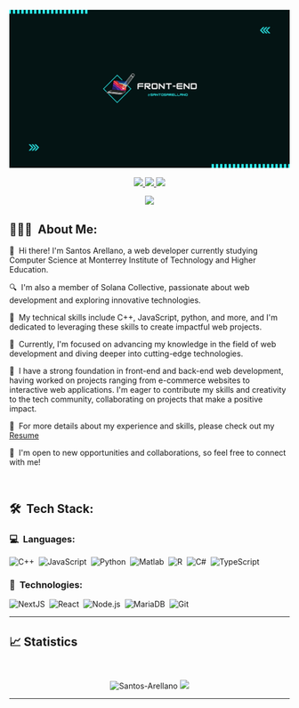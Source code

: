 <p align="center">
	<img src="FondoMio.png">
</p>

<p align="center">
	<a href="https://www.linkedin.com/in/santos-arellano/">
		<img src="https://img.shields.io/badge/LinkedIn-0077B5?style=for-the-badge&logo=linkedin&logoColor=white" />
	</a>
        <a href="https://gitlab.com/Santos-Arellano">
		<img src="https://img.shields.io/badge/Instagram-330F63?style=for-the-badge&logo=instagram&logoColor=white" />
	</a>
	<a href="mailto:arellanosantoso6@gmail.com">
		<img src="https://img.shields.io/badge/Gmail-D14836?style=for-the-badge&logo=gmail&logoColor=white" />
	</a>
</p>

<p align="center">
	<img src="https://komarev.com/ghpvc/?username=Santos-Arellano1619&color=blueviolet&style=flat-square&label=Profile+Views" />
</p>

## 👨🏻‍💻 &nbsp;About Me:

<p>👋 &nbsp;Hi there! I'm Santos Arellano, a web developer currently studying Computer Science at Monterrey Institute of Technology and Higher Education.</p>
<p>🔍 &nbsp;I'm also a member of Solana Collective, passionate about web development and exploring innovative technologies.</p>
<p>🚀 &nbsp;My technical skills include C++, JavaScript, python, and more, and I'm dedicated to leveraging these skills to create impactful web projects.</p>
<p>🌱 &nbsp;Currently, I'm focused on advancing my knowledge in the field of web development and diving deeper into cutting-edge technologies.</p>
<p>💼 &nbsp;I have a strong foundation in front-end and back-end web development, having worked on projects ranging from e-commerce websites to interactive web applications. I'm eager to contribute my skills and creativity to the tech community, collaborating on projects that make a positive impact.</p>
<p>📄 &nbsp;For more details about my experience and skills, please check out my <a href="Professional Resume.pdf">Resume</a>
<p>🤝 &nbsp;I'm open to new opportunities and collaborations, so feel free to connect with me!</p>

<br />

## 🛠 &nbsp;Tech Stack:

### 💻 &nbsp;Languages:

![C++](https://img.shields.io/badge/-C++-05122A?style=flat&logo=C%2B%2B&logoColor=00599C)&nbsp;
![JavaScript](https://img.shields.io/badge/-JavaScrpt-05122A?style=flat&logo=javascript)&nbsp;
![Python](https://img.shields.io/badge/-Python-05122A?style=flat&logo=python)&nbsp;
![Matlab](https://img.shields.io/badge/-MatLab-05122A?style=flat&logo=matlab)&nbsp;
![R](https://img.shields.io/badge/-R-05122A?style=flat&logo=r)&nbsp;
![C#](https://img.shields.io/badge/-CSharp-05122A?style=flat&logo=csharp)&nbsp;
![TypeScript](https://img.shields.io/badge/-TypeScript-05122A?style=flat&logo=typescript)&nbsp;



### 🚀 &nbsp;Technologies:

![NextJS](https://img.shields.io/badge/-NextJS-05122A?style=flat&logo=next.js)&nbsp;
![React](https://img.shields.io/badge/-React-05122A?style=flat&logo=react)&nbsp;
![Node.js](https://img.shields.io/badge/-Node.js-05122A?style=flat&logo=node.js)&nbsp;
![MariaDB](https://img.shields.io/badge/-MariaDB-05122A?style=flat&logo=mariadb)&nbsp;
![Git](https://img.shields.io/badge/-Git-05122A?style=flat&logo=git)&nbsp;


<hr />

## 📈 Statistics

<br/>
<p align="center">
  <img width="48%" src="https://github-readme-stats.vercel.app/api?username=Santos-Arellano&count_private=true&theme=dark&show_icons=true" alt="Santos-Arellano" />
  <img width="48%" src="https://github-readme-streak-stats.herokuapp.com/?user=Santos-Arellano&hide_border=true&theme=dark&show_icons=true" />
</p>


<hr />

